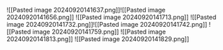![[Pasted image 20240920141637.png]]![[Pasted image 20240920141656.png]]
![[Pasted image 20240920141713.png]]
![[Pasted image 20240920141732.png]]![[Pasted image 20240920141742.png]]
![[Pasted image 20240920141759.png]]
![[Pasted image 20240920141813.png]]
![[Pasted image 20240920141829.png]]
